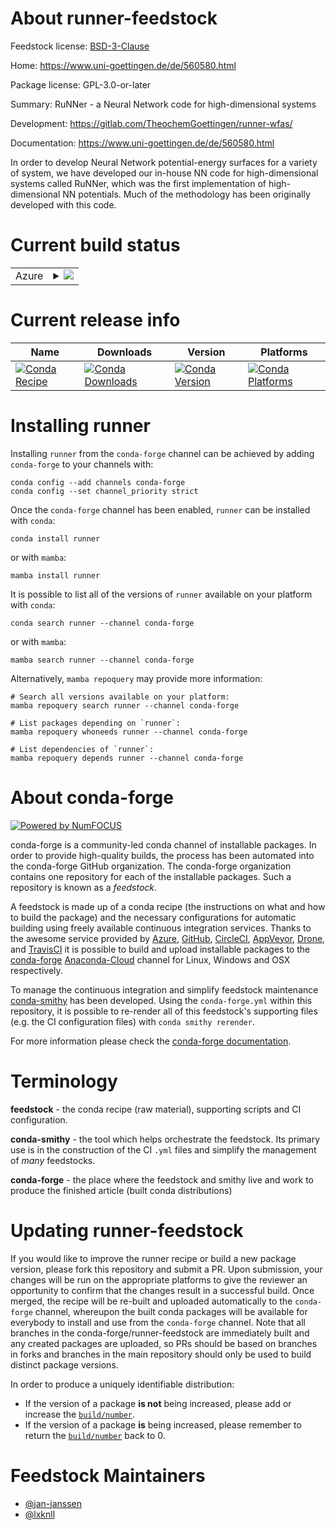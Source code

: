 About runner-feedstock
======================

Feedstock license: [BSD-3-Clause](https://github.com/conda-forge/runner-feedstock/blob/main/LICENSE.txt)

Home: https://www.uni-goettingen.de/de/560580.html

Package license: GPL-3.0-or-later

Summary: RuNNer - a Neural Network code for high-dimensional systems

Development: https://gitlab.com/TheochemGoettingen/runner-wfas/

Documentation: https://www.uni-goettingen.de/de/560580.html

In order to develop Neural Network potential-energy surfaces for a
variety of system, we have developed our in-house NN code for
high-dimensional systems called RuNNer, which was the first
implementation of high-dimensional NN potentials. Much of the
methodology has been originally developed with this code.


Current build status
====================


<table>
    
  <tr>
    <td>Azure</td>
    <td>
      <details>
        <summary>
          <a href="https://dev.azure.com/conda-forge/feedstock-builds/_build/latest?definitionId=12016&branchName=main">
            <img src="https://dev.azure.com/conda-forge/feedstock-builds/_apis/build/status/runner-feedstock?branchName=main">
          </a>
        </summary>
        <table>
          <thead><tr><th>Variant</th><th>Status</th></tr></thead>
          <tbody><tr>
              <td>linux_64_mpimpich</td>
              <td>
                <a href="https://dev.azure.com/conda-forge/feedstock-builds/_build/latest?definitionId=12016&branchName=main">
                  <img src="https://dev.azure.com/conda-forge/feedstock-builds/_apis/build/status/runner-feedstock?branchName=main&jobName=linux&configuration=linux%20linux_64_mpimpich" alt="variant">
                </a>
              </td>
            </tr><tr>
              <td>linux_64_mpiopenmpi</td>
              <td>
                <a href="https://dev.azure.com/conda-forge/feedstock-builds/_build/latest?definitionId=12016&branchName=main">
                  <img src="https://dev.azure.com/conda-forge/feedstock-builds/_apis/build/status/runner-feedstock?branchName=main&jobName=linux&configuration=linux%20linux_64_mpiopenmpi" alt="variant">
                </a>
              </td>
            </tr><tr>
              <td>osx_64_mpimpich</td>
              <td>
                <a href="https://dev.azure.com/conda-forge/feedstock-builds/_build/latest?definitionId=12016&branchName=main">
                  <img src="https://dev.azure.com/conda-forge/feedstock-builds/_apis/build/status/runner-feedstock?branchName=main&jobName=osx&configuration=osx%20osx_64_mpimpich" alt="variant">
                </a>
              </td>
            </tr><tr>
              <td>osx_64_mpiopenmpi</td>
              <td>
                <a href="https://dev.azure.com/conda-forge/feedstock-builds/_build/latest?definitionId=12016&branchName=main">
                  <img src="https://dev.azure.com/conda-forge/feedstock-builds/_apis/build/status/runner-feedstock?branchName=main&jobName=osx&configuration=osx%20osx_64_mpiopenmpi" alt="variant">
                </a>
              </td>
            </tr>
          </tbody>
        </table>
      </details>
    </td>
  </tr>
</table>

Current release info
====================

| Name | Downloads | Version | Platforms |
| --- | --- | --- | --- |
| [![Conda Recipe](https://img.shields.io/badge/recipe-runner-green.svg)](https://anaconda.org/conda-forge/runner) | [![Conda Downloads](https://img.shields.io/conda/dn/conda-forge/runner.svg)](https://anaconda.org/conda-forge/runner) | [![Conda Version](https://img.shields.io/conda/vn/conda-forge/runner.svg)](https://anaconda.org/conda-forge/runner) | [![Conda Platforms](https://img.shields.io/conda/pn/conda-forge/runner.svg)](https://anaconda.org/conda-forge/runner) |

Installing runner
=================

Installing `runner` from the `conda-forge` channel can be achieved by adding `conda-forge` to your channels with:

```
conda config --add channels conda-forge
conda config --set channel_priority strict
```

Once the `conda-forge` channel has been enabled, `runner` can be installed with `conda`:

```
conda install runner
```

or with `mamba`:

```
mamba install runner
```

It is possible to list all of the versions of `runner` available on your platform with `conda`:

```
conda search runner --channel conda-forge
```

or with `mamba`:

```
mamba search runner --channel conda-forge
```

Alternatively, `mamba repoquery` may provide more information:

```
# Search all versions available on your platform:
mamba repoquery search runner --channel conda-forge

# List packages depending on `runner`:
mamba repoquery whoneeds runner --channel conda-forge

# List dependencies of `runner`:
mamba repoquery depends runner --channel conda-forge
```


About conda-forge
=================

[![Powered by
NumFOCUS](https://img.shields.io/badge/powered%20by-NumFOCUS-orange.svg?style=flat&colorA=E1523D&colorB=007D8A)](https://numfocus.org)

conda-forge is a community-led conda channel of installable packages.
In order to provide high-quality builds, the process has been automated into the
conda-forge GitHub organization. The conda-forge organization contains one repository
for each of the installable packages. Such a repository is known as a *feedstock*.

A feedstock is made up of a conda recipe (the instructions on what and how to build
the package) and the necessary configurations for automatic building using freely
available continuous integration services. Thanks to the awesome service provided by
[Azure](https://azure.microsoft.com/en-us/services/devops/), [GitHub](https://github.com/),
[CircleCI](https://circleci.com/), [AppVeyor](https://www.appveyor.com/),
[Drone](https://cloud.drone.io/welcome), and [TravisCI](https://travis-ci.com/)
it is possible to build and upload installable packages to the
[conda-forge](https://anaconda.org/conda-forge) [Anaconda-Cloud](https://anaconda.org/)
channel for Linux, Windows and OSX respectively.

To manage the continuous integration and simplify feedstock maintenance
[conda-smithy](https://github.com/conda-forge/conda-smithy) has been developed.
Using the ``conda-forge.yml`` within this repository, it is possible to re-render all of
this feedstock's supporting files (e.g. the CI configuration files) with ``conda smithy rerender``.

For more information please check the [conda-forge documentation](https://conda-forge.org/docs/).

Terminology
===========

**feedstock** - the conda recipe (raw material), supporting scripts and CI configuration.

**conda-smithy** - the tool which helps orchestrate the feedstock.
                   Its primary use is in the construction of the CI ``.yml`` files
                   and simplify the management of *many* feedstocks.

**conda-forge** - the place where the feedstock and smithy live and work to
                  produce the finished article (built conda distributions)


Updating runner-feedstock
=========================

If you would like to improve the runner recipe or build a new
package version, please fork this repository and submit a PR. Upon submission,
your changes will be run on the appropriate platforms to give the reviewer an
opportunity to confirm that the changes result in a successful build. Once
merged, the recipe will be re-built and uploaded automatically to the
`conda-forge` channel, whereupon the built conda packages will be available for
everybody to install and use from the `conda-forge` channel.
Note that all branches in the conda-forge/runner-feedstock are
immediately built and any created packages are uploaded, so PRs should be based
on branches in forks and branches in the main repository should only be used to
build distinct package versions.

In order to produce a uniquely identifiable distribution:
 * If the version of a package **is not** being increased, please add or increase
   the [``build/number``](https://docs.conda.io/projects/conda-build/en/latest/resources/define-metadata.html#build-number-and-string).
 * If the version of a package **is** being increased, please remember to return
   the [``build/number``](https://docs.conda.io/projects/conda-build/en/latest/resources/define-metadata.html#build-number-and-string)
   back to 0.

Feedstock Maintainers
=====================

* [@jan-janssen](https://github.com/jan-janssen/)
* [@lxknll](https://github.com/lxknll/)

